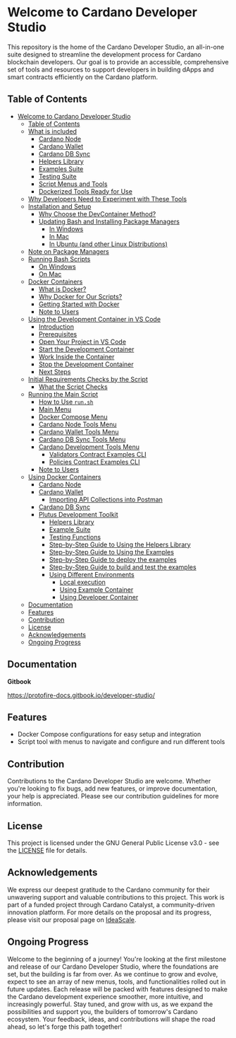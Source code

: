 # Welcome to Cardano Developer Studio
This repository is the home of the Cardano Developer Studio, an all-in-one suite designed to streamline the development process for Cardano blockchain developers. Our goal is to provide an accessible, comprehensive set of tools and resources to support developers in building dApps and smart contracts efficiently on the Cardano platform.

## Table of Contents
- [Welcome to Cardano Developer Studio](#welcome-to-cardano-developer-studio)
   - [Table of Contents](#table-of-contents)
   - [What is included](./docs/README_DOCUMENTATION.md#what-is-included)
      - [Cardano Node](./docs/README_DOCUMENTATION.md#cardano-node)
      - [Cardano Wallet](./docs/README_DOCUMENTATION.md#cardano-wallet)
      - [Cardano DB Sync](./docs/README_DOCUMENTATION.md#cardano-db-sync)
      - [Helpers Library](./docs/README_DOCUMENTATION.md#helpers-library)
      - [Examples Suite](./docs/README_DOCUMENTATION.md#example-suite)
      - [Testing Suite](./docs/README_DOCUMENTATION.md#testing-suite)
      - [Script Menus and Tools](./docs/README_DOCUMENTATION.md#script-menus-and-tools)
      - [Dockerized Tools Ready for Use](./docs/README_DOCUMENTATION.md#dockerized-tools-ready-for-use)
   - [Why Developers Need to Experiment with These Tools](./docs/README_DOCUMENTATION.md#why-developers-need-to-experiment-with-these-tools)
   - [Installation and Setup](./docs/README_INSTALLATION.md)
      - [Why Choose the DevContainer Method?](./docs/README_INSTALLATION.md#why-choose-the-devcontainer-method)
      - [Updating Bash and Installing Package Managers](./docs/README_INSTALLATION.md#updating-bash-and-installing-package-managers)
         - [In Windows](./docs/README_INSTALLATION.md#in-windows)
         - [In Mac](./docs/README_INSTALLATION.md#in-mac)
         - [In Ubuntu (and other Linux Distributions)](./docs/README_INSTALLATION.md#in-ubuntu-and-other-linux-distributions)
   - [Note on Package Managers](./docs/README_INSTALLATION.md#note-on-package-managers)
   - [Running Bash Scripts](./docs/README_INSTALLATION.md#running-bash-scripts)
      - [On Windows](./docs/README_INSTALLATION.md#on-windows)
      - [On Mac](./docs/README_INSTALLATION.md#on-mac)
   - [Docker Containers](./docs/README_DOCKER.md)
      - [What is Docker?](./docs/README_DOCKER.md#what-is-docker)
      - [Why Docker for Our Scripts?](./docs/README_DOCKER.md#why-docker-for-our-scripts)
      - [Getting Started with Docker](./docs/README_DOCKER.md#getting-started-with-docker)
      - [Note to Users](./docs/README_DOCKER.md#note-to-users)
   - [Using the Development Container in VS Code](./docs/README_VSCODE.md)
      - [Introduction](./docs/README_VSCODE.md#introduction)
      - [Prerequisites](./docs/README_VSCODE.md#prerequisites)
      - [Open Your Project in VS Code](./docs/README_VSCODE.md#open-your-project-in-vs-code)
      - [Start the Development Container](./docs/README_VSCODE.md#start-the-development-container)
      - [Work Inside the Container](./docs/README_VSCODE.md#work-inside-the-container)
      - [Stop the Development Container](./docs/README_VSCODE.md#stop-the-development-container)
      - [Next Steps](./docs/README_VSCODE.md#next-steps)
   - [Initial Requirements Checks by the Script](./docs/README_VSCODE.md#initial-requirements-checks-by-the-script)
      - [What the Script Checks](./docs/README_VSCODE.md#what-the-script-checks)
   - [Running the Main Script](./docs/README_SCRIPT.md)
      - [How to Use `run.sh`](./docs/README_SCRIPT.md#how-to-use-runsh)
      - [Main Menu](./docs/README_SCRIPT.md#main-menu)
      - [Docker Compose Menu](./docs/README_SCRIPT.md#docker-compose-menu)
      - [Cardano Node Tools Menu](./docs/README_SCRIPT.md#cardano-node-tools-menu)
      - [Cardano Wallet Tools Menu](./docs/README_SCRIPT.md#cardano-wallet-tools-menu)
      - [Cardano DB Sync Tools Menu](./docs/README_SCRIPT.md#cardano-db-sync-tools-menu)
      - [Cardano Development Tools Menu](./docs/README_SCRIPT.md#cardano-development-tools-menu)
         - [Validators Contract Examples CLI](./docs/README_SCRIPT.md#validators-contract-examples-cli)
         - [Policies Contract Examples CLI](./docs/README_SCRIPT.md#policies-contract-examples-cli)
      - [Note to Users](./docs/README_SCRIPT.md#note-to-users-1)
   - [Using Docker Containers](./docs/README_CONTAINERS.md)
      - [Cardano Node](./docs/README_CONTAINERS.md#cardano-node)
      - [Cardano Wallet](./docs/README_CONTAINERS.md#cardano-wallet)
         - [Importing API Collections into Postman](./docs/README_CONTAINERS.md#importing-api-collections-into-postman)
      - [Cardano DB Sync](./docs/README_CONTAINERS.md#cardano-db-sync) 
      - [Plutus Development Toolkit](./docs/README_CONTAINERS.md#plutus-development-toolkit)
         - [Helpers Library](./docs/README_CONTAINERS.md#helpers-library)
         - [Example Suite](./docs/README_CONTAINERS.md#example-suite)
         - [Testing Functions](./docs/README_CONTAINERS.md#testing-functions)
         - [Step-by-Step Guide to Using the Helpers Library](./docs/README_CONTAINERS.md#step-by-step-guide-to-using-the-helpers-library)
         - [Step-by-Step Guide to Using the Examples](./docs/README_CONTAINERS.md#step-by-step-guide-to-using-the-examples)
         - [Step-by-Step Guide to deploy the examples](./docs/README_CONTAINERS.md#step-by-step-guide-to-deploy-the-examples)
         - [Step-by-Step Guide to build and test the examples](./docs/README_CONTAINERS.md#step-by-step-guide-to-build-and-test-the-examples)
         - [Using Different Environments](./docs/README_CONTAINERS.md#using-different-environments)
            - [Local execution](./docs/README_CONTAINERS.md#local-execution)
            - [Using Example Container](./docs/README_CONTAINERS.md#using-example-container)
            - [Using Developer Container](./docs/README_CONTAINERS.md#using-developer-container)
   - [Documentation](#documentation)
   - [Features](#features)
   - [Contribution](#contribution)
   - [License](#license)
   - [Acknowledgements](#acknowledgements)
   - [Ongoing Progress](#ongoing-progress)



## Documentation
**Gitbook**

https://protofire-docs.gitbook.io/developer-studio/

## Features

- Docker Compose configurations for easy setup and integration
- Script tool with menus to navigate and configure and run different tools

## Contribution

Contributions to the Cardano Developer Studio are welcome. Whether you're looking to fix bugs, add new features, or improve documentation, your help is appreciated. Please see our contribution guidelines for more information.

## License

This project is licensed under the GNU General Public License v3.0 - see the [LICENSE](LICENSE) file for details.

## Acknowledgements

We express our deepest gratitude to the Cardano community for their unwavering support and valuable contributions to this project. This work is part of a funded project through Cardano Catalyst, a community-driven innovation platform. For more details on the proposal and its progress, please visit our proposal page on [IdeaScale](https://cardano.ideascale.com/c/idea/110047).

## Ongoing Progress

Welcome to the beginning of a journey! You're looking at the first milestone and release of our Cardano Developer Studio, where the foundations are set, but the building is far from over. As we continue to grow and evolve, expect to see an array of new menus, tools, and functionalities rolled out in future updates. Each release will be packed with features designed to make the Cardano development experience smoother, more intuitive, and increasingly powerful. Stay tuned, and grow with us, as we expand the possibilities and support you, the builders of tomorrow's Cardano ecosystem. Your feedback, ideas, and contributions will shape the road ahead, so let's forge this path together!
